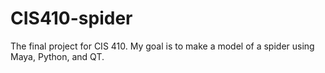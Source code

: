 CIS410-spider
=============

The final project for CIS 410. My goal is to make a model of a spider using Maya, Python, and QT.
